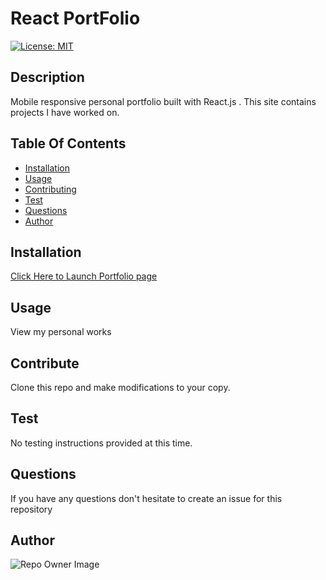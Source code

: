 
  
# React PortFolio

[![License: MIT](https://img.shields.io/badge/License-MIT-yellow.svg)](https://opensource.org/licenses/MIT)

## Description
Mobile responsive personal portfolio built with React.js . This site contains projects I have worked on. 

## Table Of Contents
* [Installation](#Installation)
* [Usage](#Usage)
* [Contributing](#Contributing)
* [Test](#Test)
* [Questions](#Questions)
* [Author](#Author)


## Installation
[Click Here to Launch Portfolio page](https://edithdaria.github.io/React-Portfolio/)

## Usage
View my personal works

## Contribute
Clone this repo and make modifications to your copy.

## Test
No testing instructions provided at this time.

## Questions

If you have any questions don't hesitate to create an issue for this repository 

## Author
![Repo Owner Image](https://avatars.githubusercontent.com/edithdaria?s=100)

